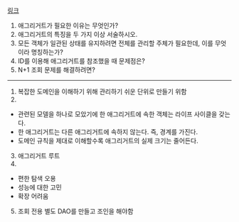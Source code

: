 <a href="https://velog.io/@ubin_ing/%EC%95%A0%EA%B7%B8%EB%A6%AC%EA%B1%B0%ED%8A%B8%EC%97%90-%EB%8C%80%ED%95%B4-%EA%B3%B5%EB%B6%80%ED%95%B4%EB%B3%B4%EC%9E%90">링크</a>

1. 애그리거트가 필요한 이유는 무엇인가?
2. 애그리거트의 특징을 두 가지 이상 서술하시오.
3. 모든 객체가 일관된 상태를 유지하려면 전체를 관리할 주체가 필요한데, 이를 무엇이라 명칭하는가?
4. ID를 이용해 애그리거트를 참조했을 때 문제점은?
5. N+1 조회 문제를 해결하려면?

---

1. 복잡한 도메인을 이해하기 위해 관리하기 쉬운 단위로 만들기 위함
2.

- 관련된 모델을 하나로 모았기에 한 애그리거트에 속한 객체는 라이프 사이클을 갖는다.
- 한 애그리거트는 다른 애그리거트에 속하지 않는다. 즉, 경계를 가진다.
- 도메인 규칙을 제대로 이해할수록 애그리거트의 실제 크기는 줄어든다.

3. 애그리거트 루트
4.

- 편한 탐색 오용
- 성능에 대한 고민
- 확장 어려움

5. 조회 전용 별도 DAO를 만들고 조인을 해야함
